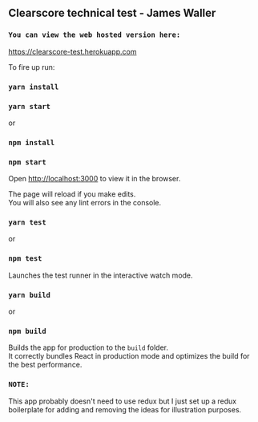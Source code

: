 <h2>Clearscore technical test - James Waller</h2>

### `You can view the web hosted version here:` 
<a href="https://clearscore-test.herokuapp.com">https://clearscore-test.herokuapp.com</a>

To fire up run:

### `yarn install`
### `yarn start`

or

### `npm install`
### `npm start`

Open [http://localhost:3000](http://localhost:3000) to view it in the browser.

The page will reload if you make edits.<br />
You will also see any lint errors in the console.

### `yarn test`

or 

### `npm test`

Launches the test runner in the interactive watch mode.<br />

### `yarn build`

or 

### `npm build`

Builds the app for production to the `build` folder.<br />
It correctly bundles React in production mode and optimizes the build for the best performance.

### `NOTE:`

This app probably doesn't need to use redux but I just set up a redux boilerplate for adding and removing the ideas for illustration purposes.  